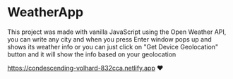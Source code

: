 # WeatherApp

This project was made with vanilla JavaScript using the Open Weather API, 
you can write any city and when you press Enter window pops up and shows its weather info
or you can just click on "Get Device Geolocation" button and it will show the info based on your geolocation

https://condescending-volhard-832cca.netlify.app ♥
